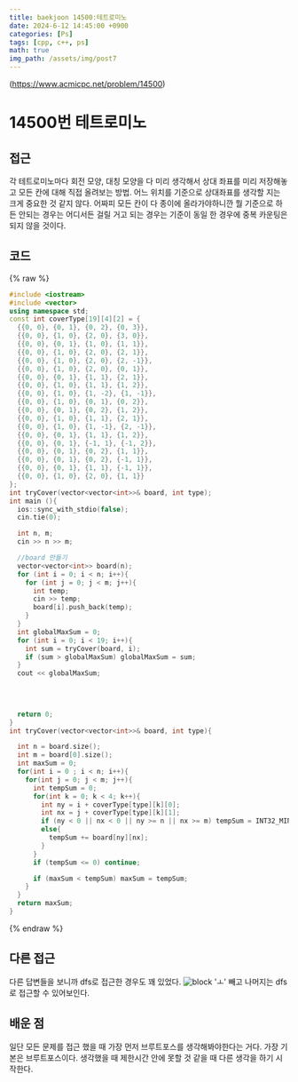 ```yaml
---
title: baekjoon 14500:테트로미노
date: 2024-6-12 14:45:00 +0900
categories: [Ps]
tags: [cpp, c++, ps]
math: true
img_path: /assets/img/post7
---
```


(https://www.acmicpc.net/problem/14500)

# 14500번 테트로미노


## 접근
각 테트로미노마다 회전 모양, 대칭 모양을 다 미리 생각해서 상대 좌표를 미리 저장해놓고 모든 칸에 대해 직접 올려보는 방법. 어느 위치를 기준으로 상대좌표를 생각할 지는 크게 중요한 것 같지 않다. 어짜피 모든 칸이 다 종이에 올라가야하니깐 뭘 기준으로 하든 안되는 경우는 어디서든 걸릴 거고 되는 경우는 기준이 동일 한 경우에 중복 카운팅은 되지 않을 것이다. 

## 코드
{% raw %}
```cpp
#include <iostream>
#include <vector>
using namespace std;
const int coverType[19][4][2] = {
  {{0, 0}, {0, 1}, {0, 2}, {0, 3}},
  {{0, 0}, {1, 0}, {2, 0}, {3, 0}},
  {{0, 0}, {0, 1}, {1, 0}, {1, 1}},
  {{0, 0}, {1, 0}, {2, 0}, {2, 1}},
  {{0, 0}, {1, 0}, {2, 0}, {2, -1}},
  {{0, 0}, {1, 0}, {2, 0}, {0, 1}},
  {{0, 0}, {0, 1}, {1, 1}, {2, 1}},
  {{0, 0}, {1, 0}, {1, 1}, {1, 2}},
  {{0, 0}, {1, 0}, {1, -2}, {1, -1}},
  {{0, 0}, {1, 0}, {0, 1}, {0, 2}},
  {{0, 0}, {0, 1}, {0, 2}, {1, 2}},
  {{0, 0}, {1, 0}, {1, 1}, {2, 1}},
  {{0, 0}, {1, 0}, {1, -1}, {2, -1}},
  {{0, 0}, {0, 1}, {1, 1}, {1, 2}},
  {{0, 0}, {0, 1}, {-1, 1}, {-1, 2}},
  {{0, 0}, {0, 1}, {0, 2}, {1, 1}},
  {{0, 0}, {0, 1}, {0, 2}, {-1, 1}},
  {{0, 0}, {0, 1}, {1, 1}, {-1, 1}},
  {{0, 0}, {1, 0}, {2, 0}, {1, 1}}
};
int tryCover(vector<vector<int>>& board, int type);
int main (){
  ios::sync_with_stdio(false);
  cin.tie(0);

  int n, m;
  cin >> n >> m;

  //board 만들기
  vector<vector<int>> board(n);
  for (int i = 0; i < n; i++){
    for (int j = 0; j < m; j++){
      int temp;
      cin >> temp;
      board[i].push_back(temp);
    }
  }
  int globalMaxSum = 0;
  for (int i = 0; i < 19; i++){
    int sum = tryCover(board, i);
    if (sum > globalMaxSum) globalMaxSum = sum;
  }
  cout << globalMaxSum;
  

  
  
  return 0;
}
int tryCover(vector<vector<int>>& board, int type){

  int n = board.size();
  int m = board[0].size();
  int maxSum = 0;
  for(int i = 0 ; i < n; i++){
    for(int j = 0; j < m; j++){
      int tempSum = 0;
      for(int k = 0; k < 4; k++){
        int ny = i + coverType[type][k][0];
        int nx = j + coverType[type][k][1];
        if (ny < 0 || nx < 0 || ny >= n || nx >= m) tempSum = INT32_MIN;
        else{
          tempSum += board[ny][nx];
        }
      }
      if (tempSum <= 0) continue;

      if (maxSum < tempSum) maxSum = tempSum;
    }
  }
  return maxSum;
}
```
{% endraw %}

## 다른 접근
다른 답변들을 보니까 dfs로 접근한 경우도 꽤 있었다. 
![block](1.jpeg)
'ㅗ' 빼고 나머지는 dfs로 접근할 수 있어보인다.

## 배운 점
일단 모든 문제를 접근 했을 때 가장 먼저 브루트포스를 생각해봐야한다는 거다. 가장 기본은 브루트포스이다. 생각했을 때 제한시간 안에 못할 것 같을 때 다른 생각을 하기 시작한다.